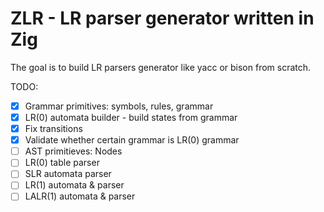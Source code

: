 # ZLR - LR parser generator written in Zig

The goal is to build LR parsers generator like yacc or bison from scratch.

TODO:
- [x] Grammar primitives: symbols, rules, grammar
- [x] LR(0) automata builder - build states from grammar
- [x] Fix transitions
- [x] Validate whether certain grammar is LR(0) grammar
- [ ] AST primitieves: Nodes
- [ ] LR(0) table parser
- [ ] SLR automata parser
- [ ] LR(1) automata & parser
- [ ] LALR(1) automata & parser